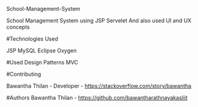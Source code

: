 School-Management-System

School Management System using JSP Servelet And also used UI and UX concepts

#Technologies Used

JSP
MySQL
Eclipse Oxygen

#Used Design Patterns MVC

#Contributing

Bawantha Thilan - Developer - https://stackoverflow.com/story/bawantha

#Authors Bawantha Thilan - https://github.com/bawantharathnayakasliit
